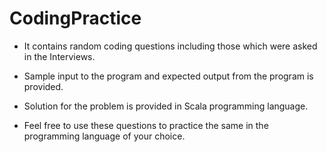 # CodingPractice

- It contains random coding questions including those which were asked in the Interviews.

- Sample input to the program and expected output from the program is provided.

- Solution for the problem is provided in Scala programming language.

- Feel free to use these questions to practice the same in the programming language of your choice.

